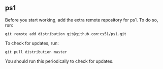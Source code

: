 
## ps1

Before you start working, add the extra remote repository for ps1. To do so, run:

`git remote add distribution git@github.com:cs51/ps1.git`

To check for updates, run:

`git pull distribution master`

You should run this periodically to check for updates.
